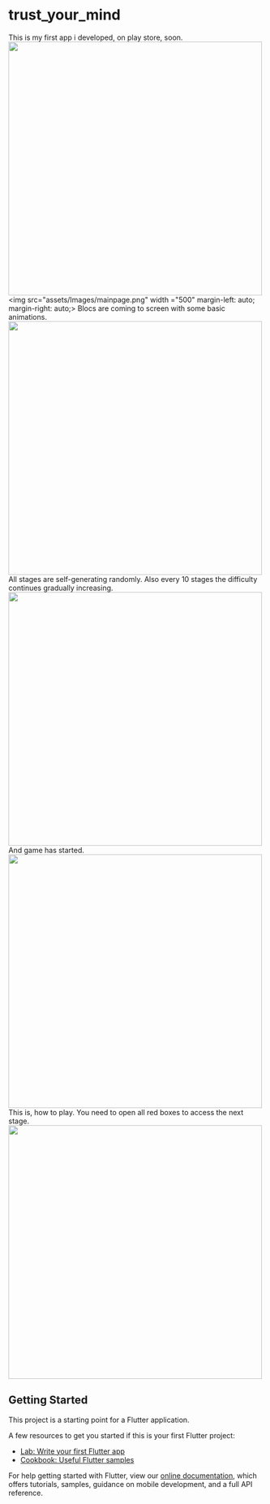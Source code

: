 # trust_your_mind



This is my first app i developed, on play store, soon.
<img src="assets/Images/bigpic.png" height ="500">
<img src="assets/Images/mainpage.png" width ="500" margin-left: auto;
  margin-right: auto;>
 Blocs are coming to screen with some basic animations.  
<img src="assets/Images/blocs.png" width ="500">
 All stages are self-generating randomly. Also every 10 stages the difficulty continues gradually increasing.
<img src="assets/Images/tutorial1.png" width ="500">
 And game has started.
<img src="assets/Images/tutorial2.png" width ="500">
This is, how to play. You need to open all red boxes to access the next stage. 
<img src="assets/Images/tutorial3.png" width ="500">

## Getting Started

This project is a starting point for a Flutter application.

A few resources to get you started if this is your first Flutter project:

- [Lab: Write your first Flutter app](https://flutter.dev/docs/get-started/codelab)
- [Cookbook: Useful Flutter samples](https://flutter.dev/docs/cookbook)

For help getting started with Flutter, view our
[online documentation](https://flutter.dev/docs), which offers tutorials,
samples, guidance on mobile development, and a full API reference.
